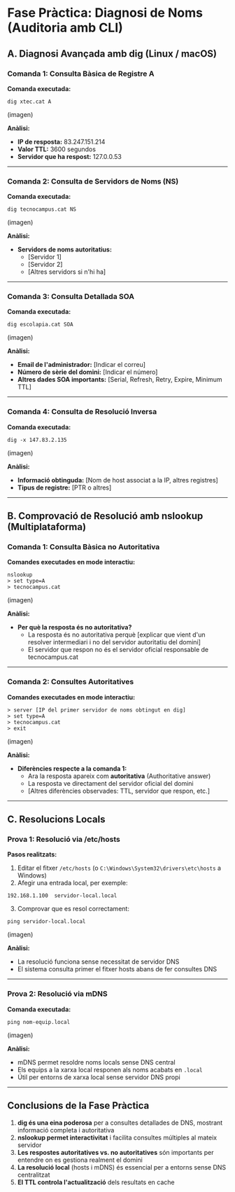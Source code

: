 # Fase Pràctica: Diagnosi de Noms (Auditoria amb CLI)

## A. Diagnosi Avançada amb dig (Linux / macOS)

### Comanda 1: Consulta Bàsica de Registre A

**Comanda executada:**
```
dig xtec.cat A
```

(imagen)

**Anàlisi:**
- **IP de resposta:** 83.247.151.214
- **Valor TTL:** 3600 segundos
- **Servidor que ha respost:** 127.0.0.53

---

### Comanda 2: Consulta de Servidors de Noms (NS)

**Comanda executada:**
```
dig tecnocampus.cat NS
```

(imagen)

**Anàlisi:**
- **Servidors de noms autoritatius:**
  - [Servidor 1]
  - [Servidor 2]
  - [Altres servidors si n'hi ha]

---

### Comanda 3: Consulta Detallada SOA

**Comanda executada:**
```
dig escolapia.cat SOA
```

(imagen)

**Anàlisi:**
- **Email de l'administrador:** [Indicar el correu]
- **Número de sèrie del domini:** [Indicar el número]
- **Altres dades SOA importants:** [Serial, Refresh, Retry, Expire, Minimum TTL]

---

### Comanda 4: Consulta de Resolució Inversa

**Comanda executada:**
```
dig -x 147.83.2.135
```

(imagen)

**Anàlisi:**
- **Informació obtinguda:** [Nom de host associat a la IP, altres registres]
- **Tipus de registre:** [PTR o altres]

---

## B. Comprovació de Resolució amb nslookup (Multiplataforma)

### Comanda 1: Consulta Bàsica no Autoritativa

**Comandes executades en mode interactiu:**
```
nslookup
> set type=A
> tecnocampus.cat
```

(imagen)

**Anàlisi:**
- **Per què la resposta és no autoritativa?**
  - La resposta és no autoritativa perquè [explicar que vient d'un resolver intermediari i no del servidor autoritatiu del domini]
  - El servidor que respon no és el servidor oficial responsable de tecnocampus.cat

---

### Comanda 2: Consultes Autoritatives

**Comandes executades en mode interactiu:**
```
> server [IP del primer servidor de noms obtingut en dig]
> set type=A
> tecnocampus.cat
> exit
```

(imagen)

**Anàlisi:**
- **Diferències respecte a la comanda 1:**
  - Ara la resposta apareix com **autoritativa** (Authoritative answer)
  - La resposta ve directament del servidor oficial del domini
  - [Altres diferències observades: TTL, servidor que respon, etc.]

---

## C. Resolucions Locals

### Prova 1: Resolució via /etc/hosts

**Pasos realitzats:**
1. Editar el fitxer `/etc/hosts` (o `C:\Windows\System32\drivers\etc\hosts` a Windows)
2. Afegir una entrada local, per exemple:
```
192.168.1.100  servidor-local.local
```
3. Comprovar que es resol correctament:
```
ping servidor-local.local
```

(imagen)

**Anàlisi:**
- La resolució funciona sense necessitat de servidor DNS
- El sistema consulta primer el fitxer hosts abans de fer consultes DNS

---

### Prova 2: Resolució via mDNS

**Comanda executada:**
```
ping nom-equip.local
```

(imagen)

**Anàlisi:**
- mDNS permet resoldre noms locals sense DNS central
- Els equips a la xarxa local responen als noms acabats en `.local`
- Útil per entorns de xarxa local sense servidor DNS propi

---

## Conclusions de la Fase Pràctica

1. **dig és una eina poderosa** per a consultes detallades de DNS, mostrant informació completa i autoritativa
2. **nslookup permet interactivitat** i facilita consultes múltiples al mateix servidor
3. **Les respostes autoritatives vs. no autoritatives** són importants per entendre on es gestiona realment el domini
4. **La resolució local** (hosts i mDNS) és essencial per a entorns sense DNS centralitzat
5. **El TTL controla l'actualització** dels resultats en cache
